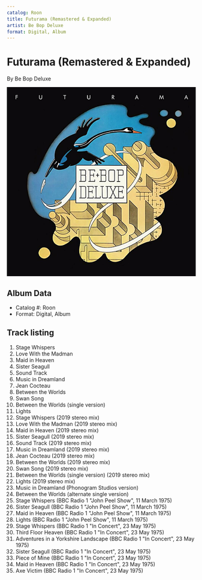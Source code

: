 ```yaml
---
catalog: Roon
title: Futurama (Remastered & Expanded)
artist: Be Bop Deluxe
format: Digital, Album
---
```


# Futurama (Remastered & Expanded)

By Be Bop Deluxe

![](../../assets/albumcovers/Be_Bop_Deluxe-Futurama_Remastered_and_Expanded.png)

## Album Data

- Catalog #: Roon
- Format: Digital, Album


## Track listing


1. Stage Whispers
2. Love With the Madman
3. Maid in Heaven
4. Sister Seagull
5. Sound Track
6. Music in Dreamland
7. Jean Cocteau
8. Between the Worlds
9. Swan Song
10. Between the Worlds (single version)
11. Lights
12. Stage Whispers (2019 stereo mix)
13. Love With the Madman (2019 stereo mix)
14. Maid in Heaven (2019 stereo mix)
15. Sister Seagull (2019 stereo mix)
16. Sound Track (2019 stereo mix)
17. Music in Dreamland (2019 stereo mix)
18. Jean Cocteau (2019 stereo mix)
19. Between the Worlds (2019 stereo mix)
20. Swan Song (2019 stereo mix)
21. Between the Worlds (single version) (2019 stereo mix)
22. Lights (2019 stereo mix)
23. Music in Dreamland (Phonogram Studios version)
24. Between the Worlds (alternate single version)
25. Stage Whispers (BBC Radio 1 "John Peel Show", 11 March 1975)
26. Sister Seagull (BBC Radio 1 "John Peel Show", 11 March 1975)
27. Maid in Heaven (BBC Radio 1 "John Peel Show", 11 March 1975)
28. Lights (BBC Radio 1 "John Peel Show", 11 March 1975)
29. Stage Whispers (BBC Radio 1 "In Concert", 23 May 1975)
30. Third Floor Heaven (BBC Radio 1 "In Concert", 23 May 1975)
31. Adventures in a Yorkshire Landscape (BBC Radio 1 "In Concert", 23 May 1975)
32. Sister Seagull (BBC Radio 1 "In Concert", 23 May 1975)
33. Piece of Mine (BBC Radio 1 "In Concert", 23 May 1975)
34. Maid in Heaven (BBC Radio 1 "In Concert", 23 May 1975)
35. Axe Victim (BBC Radio 1 "In Concert", 23 May 1975)

